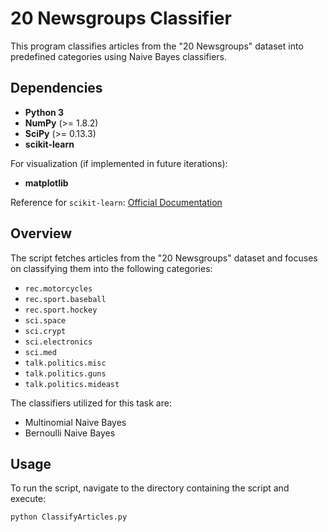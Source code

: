 # 20 Newsgroups Classifier

This program classifies articles from the "20 Newsgroups" dataset into predefined categories using Naive Bayes classifiers.

## Dependencies

- **Python 3**
- **NumPy** (>= 1.8.2)
- **SciPy** (>= 0.13.3)
- **scikit-learn**

For visualization (if implemented in future iterations):
- **matplotlib**

Reference for `scikit-learn`: [Official Documentation](http://scikit-learn.org/stable/index.html)

## Overview

The script fetches articles from the "20 Newsgroups" dataset and focuses on classifying them into the following categories:
- `rec.motorcycles`
- `rec.sport.baseball`
- `rec.sport.hockey`
- `sci.space`
- `sci.crypt`
- `sci.electronics`
- `sci.med`
- `talk.politics.misc`
- `talk.politics.guns`
- `talk.politics.mideast`

The classifiers utilized for this task are:
- Multinomial Naive Bayes
- Bernoulli Naive Bayes

## Usage

To run the script, navigate to the directory containing the script and execute:

```bash
python ClassifyArticles.py
